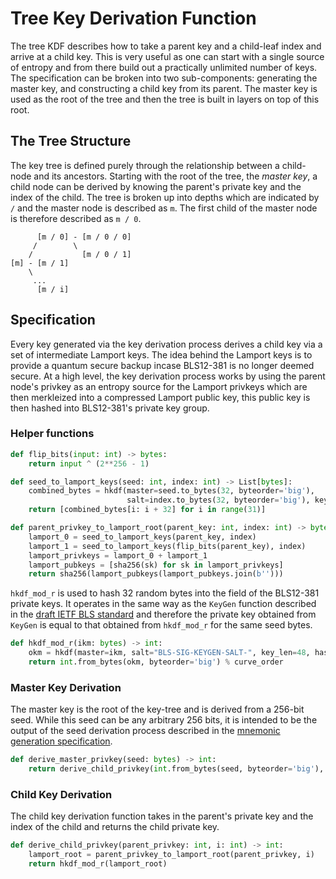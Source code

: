 # Tree Key Derivation Function

The tree KDF describes how to take a parent key and a child-leaf index and arrive at a child key. This is very useful as one can start with a single source of entropy and from there build out a practically unlimited number of keys. The specification can be broken into two sub-components: generating the master key, and constructing a child key from its parent. The master key is used as the root of the tree and then the tree is built in layers on top of this root.

## The Tree Structure

The key tree is defined purely through the relationship between a child-node and its ancestors. Starting with the root of the tree, the *master key*, a child node can be derived by knowing the parent's private key and the index of the child. The tree is broken up into depths which are indicated by `/` and the master node is described as `m`. The first child of the master node is therefore described as `m / 0`.

```text
      [m / 0] - [m / 0 / 0]
     /        \
    /           [m / 0 / 1]
[m] - [m / 1]
    \
     ...
      [m / i]
```

## Specification

Every key generated via the key derivation process derives a child key via a set of intermediate Lamport keys. The idea behind the Lamport keys is to provide a quantum secure backup incase BLS12-381 is no longer deemed secure. At a high level, the key derivation process works by using the parent node's privkey as an entropy source for the Lamport privkeys which are then merkleized into a compressed Lamport public key, this public key is then hashed into BLS12-381's private key group.

### Helper functions

```python
def flip_bits(input: int) -> bytes:
    return input ^ (2**256 - 1)
```

```python
def seed_to_lamport_keys(seed: int, index: int) -> List[bytes]:
    combined_bytes = hkdf(master=seed.to_bytes(32, byteorder='big'),
                          salt=index.to_bytes(32, byteorder='big'), key_len=8160, hashmod=sha256)
    return [combined_bytes[i: i + 32] for i in range(31)]
```

```python
def parent_privkey_to_lamport_root(parent_key: int, index: int) -> bytes:
    lamport_0 = seed_to_lamport_keys(parent_key, index)
    lamport_1 = seed_to_lamport_keys(flip_bits(parent_key), index)
    lamport_privkeys = lamport_0 + lamport_1
    lamport_pubkeys = [sha256(sk) for sk in lamport_privkeys]
    return sha256(lamport_pubkeys(lamport_pubkeys.join(b'')))
```

`hkdf_mod_r` is used to hash 32 random bytes into the field of the BLS12-381 private keys. It operates in the same way as the `KeyGen` function described in the [draft IETF BLS standard](https://github.com/cfrg/draft-irtf-cfrg-bls-signature/blob/master/draft-irtf-cfrg-bls-signature-00.txt) and therefore the private key obtained from `KeyGen` is equal to that obtained from `hkdf_mod_r` for the same seed bytes.

```python
def hkdf_mod_r(ikm: bytes) -> int:
    okm = hkdf(master=ikm, salt="BLS-SIG-KEYGEN-SALT-", key_len=48, hashmod=sha256)
    return int.from_bytes(okm, byteorder='big') % curve_order
```

### Master Key Derivation

The master key is the root of the key-tree and is derived from a 256-bit seed. While this seed can be any arbitrary 256 bits, it is intended to be the output of the seed derivation process described in the [mnemonic generation specification](./mnemonic.md).

```python
def derive_master_privkey(seed: bytes) -> int:
    return derive_child_privkey(int.from_bytes(seed, byteorder='big'), 0)
```

### Child Key Derivation

The child key derivation function takes in the parent's private key and the index of the child and returns the child private key.

```python
def derive_child_privkey(parent_privkey: int, i: int) -> int:
    lamport_root = parent_privkey_to_lamport_root(parent_privkey, i)
    return hkdf_mod_r(lamport_root)
```
